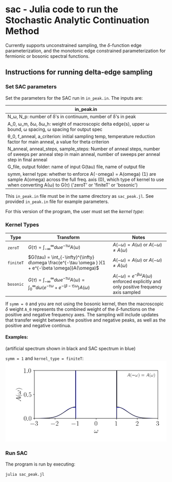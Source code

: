 # sac - Julia code to run the Stochastic Analytic Continuation Method
Currently supports unconstrained sampling, the $\delta$-function edge parameterization, and the monotonic edge constrained parameterization for fermionic or bosonic spectral functions.

## Instructions for running delta-edge sampling


### Set SAC parameters 
Set the parameters for the SAC run in `in_peak.in`. The inputs are:

|in_peak.in|
|---|
|N_ω, N_p: number of δ's in continuum, number of δ's in peak|
|A_0, ω_m, δω, δω_h: weight of macroscopic delta edge(s), upper ω bound, ω spacing, ω spacing for output spec|
|θ_0, f_anneal, a_criterion: initial sampling temp, temperature reduction factor for main anneal,  a value for theta criterion|
|N_anneal, anneal_steps, sample_steps: Number of anneal steps, number of sweeps per anneal step in main anneal, number of sweeps per anneal step in final anneal|
|G_file, output folder: name of input G(tau) file, name of output file|
|symm, kernel type: whether to enforce A(-omega) = A(omega) (1) are sample A(omega) across the full freq. axis (0), which type of kernel to use when converting A(ω) to G(τ) ('zeroT' or 'finiteT' or 'bosonic')|

This `in_peak.in` file must be in the same directory as `sac_peak.jl`. See provided `in_peak.in` file for example parameters.


For this version of the program, the user must set the *kernel type*:


### Kernel Types

| Type | Transform  | Notes |
|-----------|----------------|----|
| `zeroT` | $G(\tau) = \int_{-\infty}^{\infty} d\omega   e^{-\tau \omega }  A(\omega)$ | $A(-\omega) = A(\omega)$ or $A(-\omega) \neq A(\omega)$  |
| `finiteT`  | $G(\tau) = \int_{-\infty}^{\infty} d\omega  \frac{e^{-\tau \omega } }{1 + e^{-\beta \omega}}A(\omega)$ | $A(-\omega) = A(\omega)$ or $A(-\omega) \neq A(\omega)$  |
| `bosonic`    | $G(\tau) = \int_{-\infty}^{\infty} d\omega  e^{-\tau \omega } A(\omega) =   \int_{0}^{\infty} d\omega   \left(e^{-\tau \omega } + e^{-(\beta - \tau) \omega } \right)  A(\omega)$ | $A(-\omega) = e^{-\beta \omega} A(\omega)$ enforced explicitly and only positive frequency axis sampled |

If `symm = 0` and you are not using the bosonic kernel, then the macroscopic $\delta$ weight `A_0` represents the combined weight of the $\delta$-functions on the positive and negative frequency axes. The sampling will include updates that transfer weight between the positive and negative peaks, as well as the positive and negative continua.


#### Examples:
(artificial spectrum shown in black and SAC spectrum in blue)

`symm = 1` and `kernel_type = finiteT`:
![fermionic_symm](../plotting/figs/peak_fermionic1.png)

<!-- 
Non-symmetric fermionic spectral function:
![fermionic](../plotting/figs/peak_fermionic2.jpg)
 -->

### Run SAC
The program is run by executing:

`julia sac_peak.jl`



